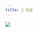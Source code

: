 ```yaml
---
title: 📁 와글
---
```

![](https://avatars.githubusercontent.com/u/180338506?s=400&u=4a3d5cdebba3d90e8801d4f04981568e2a89d4ee&v=4)